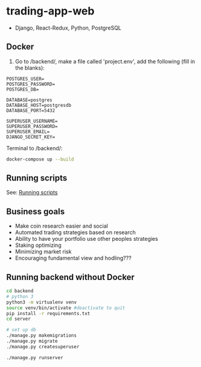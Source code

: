 # trading-app-web

- Django, React-Redux, Python, PostgreSQL

## Docker

1. Go to /backend/, make a file called 'project.env', add the following (fill in the blanks):

```.env
POSTGRES_USER=
POSTGRES_PASSWORD=
POSTGRES_DB=

DATABASE=postgres
DATABASE_HOST=postgresdb
DATABASE_PORT=5432

SUPERUSER_USERNAME=
SUPERUSER_PASSWORD=
SUPERUSER_EMAIL=
DJANGO_SECRET_KEY=
```

Terminal to /backend/:

```bash
docker-compose up --build
```

## Running scripts

See:
[Running scripts](scripts/README.md)

## Business goals

- Make coin research easier and social
- Automated trading strategies based on research
- Ability to have your portfolio use other peoples strategies
- Staking optimizing
- Minimizing market risk
- Encouraging fundamental view and hodling???

## Running backend without Docker

```bash
cd backend
# python 3
python3 -m virtualenv venv
source venv/bin/activate #deactivate to quit
pip install -r requirements.txt
cd server

# set up db
./manage.py makemigrations
./manage.py migrate
./manage.py createsuperuser

./manage.py runserver
```
